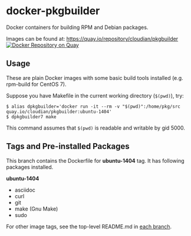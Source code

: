 # docker-pkgbuilder

Docker containers for building RPM and Debian packages.

Images can be found at: https://quay.io/repository/cloudian/pkgbuilder
[![Docker Repository on Quay](https://quay.io/repository/cloudian/pkgbuilder/status "Docker Repository on Quay")](https://quay.io/repository/cloudian/pkgbuilder)


## Usage

These are plain Docker images with some basic build tools installed
(e.g. rpm-build for CentOS 7).

Suppose you have Makefile in the current working directory (`$(pwd)`),
try:

```
$ alias dpkgbuilder='docker run -it --rm -v "$(pwd)":/home/pkg/src quay.io/cloudian/pkgbuilder:ubuntu-1404'
$ dpkgbuilder7 make
```

This command assumes that `$(pwd)` is readable and writable by gid
5000.


## Tags and Pre-installed Packages

This branch contains the Dockerfile for **ubuntu-1404** tag. It has
following packages installed.

**ubuntu-1404**

- asciidoc
- curl
- git
- make (Gnu Make)
- sudo

For other image tags, see the top-level README.md in
[each branch](https://github.com/tatsuya6502/docker-pkgbuilder/branches).
